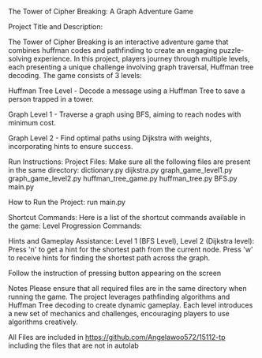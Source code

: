 The Tower of Cipher Breaking: A Graph Adventure Game


Project Title and Description:

The Tower of Cipher Breaking is an interactive adventure game that combines huffman codes and pathfinding to create an engaging puzzle-solving experience. In this project, players journey through multiple levels, each presenting a unique challenge involving graph traversal, Huffman tree decoding. The game consists of 3 levels:

Huffman Tree Level - Decode a message using a Huffman Tree to save a person trapped in a tower.

Graph Level 1 - Traverse a graph using BFS, aiming to reach nodes with minimum cost.

Graph Level 2 - Find optimal paths using Dijkstra with weights, incorporating hints to ensure success.


Run Instructions:
Project Files: Make sure all the following files are present in the same directory:
dictionary.py
dijkstra.py
graph_game_level1.py
graph_game_level2.py
huffman_tree_game.py
huffman_tree.py
BFS.py
main.py

How to Run the Project:
run main.py

Shortcut Commands:
Here is a list of the shortcut commands available in the game:
Level Progression Commands:

Hints and Gameplay Assistance:
Level 1 (BFS Level), Level 2 (Dijkstra level): 
Press 'n' to get a hint for the shortest path from the current node.
Press 'w' to receive hints for finding the shortest path across the graph.

Follow the instruction of pressing button appearing on the screen


Notes
Please ensure that all required files are in the same directory when running the game.
The project leverages pathfinding algorithms and Huffman Tree decoding to create dynamic gameplay. Each level introduces a new set of mechanics and challenges, encouraging players to use algorithms creatively.

All Files are included in https://github.com/Angelawoo572/15112-tp
including the files that are not in autolab